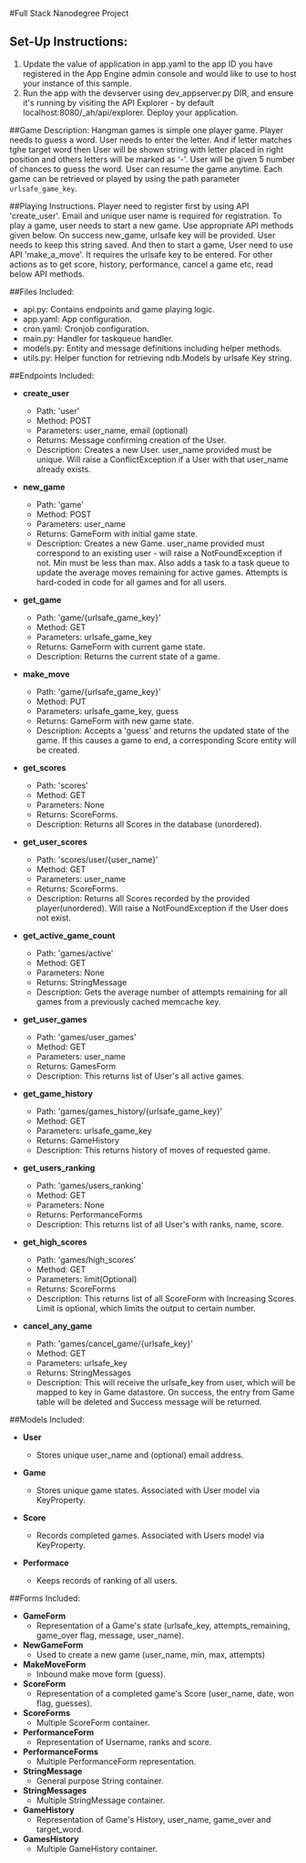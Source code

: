 #Full Stack Nanodegree Project

## Set-Up Instructions:
1.  Update the value of application in app.yaml to the app ID you have registered
 in the App Engine admin console and would like to use to host your instance of this sample.
2.  Run the app with the devserver using dev_appserver.py DIR, and ensure it's
 running by visiting the API Explorer - by default localhost:8080/_ah/api/explorer.
Deploy your application.

 
##Game Description:
Hangman games is simple one player game. Player needs to guess a word.
User needs to enter the letter. And if letter matches tghe target word then
User will be shown string with letter placed in right position and others
letters  will be marked as '-'. User will be given 5 number of chances to guess
the word. User can resume the game anytime. Each game can be retrieved or
 played by using the path parameter `urlsafe_game_key`.

##Playing Instructions.
Player need to register first by using API 'create_user'. Email and unique user
name is required for registration.
To play a game, user needs to start a new game. Use appropriate API methods
given below. On success new_game, urlsafe key will be provided. User needs to
keep this string saved. And then to start a game, User need to use API
 'make_a_move'. It requires the urlsafe key to be entered.
For other actions as to get score, history, performance, cancel a game etc,
read below API methods.

##Files Included:
 - api.py: Contains endpoints and game playing logic.
 - app.yaml: App configuration.
 - cron.yaml: Cronjob configuration.
 - main.py: Handler for taskqueue handler.
 - models.py: Entity and message definitions including helper methods.
 - utils.py: Helper function for retrieving ndb.Models by urlsafe Key string.

##Endpoints Included:
 - **create_user**
    - Path: 'user'
    - Method: POST
    - Parameters: user_name, email (optional)
    - Returns: Message confirming creation of the User.
    - Description: Creates a new User. user_name provided must be unique. Will 
    raise a ConflictException if a User with that user_name already exists.
    
 - **new_game**
    - Path: 'game'
    - Method: POST
    - Parameters: user_name
    - Returns: GameForm with initial game state.
    - Description: Creates a new Game. user_name provided must correspond to an
    existing user - will raise a NotFoundException if not. Min must be less than
    max. Also adds a task to a task queue to update the average moves remaining
    for active games. Attempts is hard-coded in code for all games and for all
    users.
     
 - **get_game**
    - Path: 'game/{urlsafe_game_key}'
    - Method: GET
    - Parameters: urlsafe_game_key
    - Returns: GameForm with current game state.
    - Description: Returns the current state of a game.
    
 - **make_move**
    - Path: 'game/{urlsafe_game_key}'
    - Method: PUT
    - Parameters: urlsafe_game_key, guess
    - Returns: GameForm with new game state.
    - Description: Accepts a 'guess' and returns the updated state of the game.
    If this causes a game to end, a corresponding Score entity will be created.
    
 - **get_scores**
    - Path: 'scores'
    - Method: GET
    - Parameters: None
    - Returns: ScoreForms.
    - Description: Returns all Scores in the database (unordered).
    
 - **get_user_scores**
    - Path: 'scores/user/{user_name}'
    - Method: GET
    - Parameters: user_name
    - Returns: ScoreForms. 
    - Description: Returns all Scores recorded by the provided player(unordered).
    Will raise a NotFoundException if the User does not exist.
    
 - **get_active_game_count**
    - Path: 'games/active'
    - Method: GET
    - Parameters: None
    - Returns: StringMessage
    - Description: Gets the average number of attempts remaining for all games
    from a previously cached memcache key.

 - **get_user_games**
    - Path: 'games/user_games'
    - Method: GET
    - Parameters: user_name
    - Returns: GamesForm
    - Description: This returns list of User's all active games.

 - **get_game_history**
    - Path: 'games/games_history/{urlsafe_game_key}'
    - Method: GET
    - Parameters: urlsafe_game_key
    - Returns: GameHistory
    - Description: This returns history of moves of requested game.

 - **get_users_ranking**
    - Path: 'games/users_ranking'
    - Method: GET
    - Parameters: None
    - Returns: PerformanceForms
    - Description: This returns list of all User's with ranks, name, score.

 - **get_high_scores**
    - Path: 'games/high_scores'
    - Method: GET
    - Parameters: limit(Optional)
    - Returns: ScoreForms
    - Description: This returns list of all ScoreForm with Increasing Scores.
                  Limit is optional, which limits the output to certain number.

 - **cancel_any_game**
    - Path: 'games/cancel_game/{urlsafe_key}'
    - Method: GET
    - Parameters: urlsafe_key
    - Returns: StringMessages
    - Description: This will receive the urlsafe_key from user, which will be
     mapped to key in Game datastore. On success, the entry from Game table
     will be deleted and Success message will be returned.

##Models Included:
 - **User**
    - Stores unique user_name and (optional) email address.
    
 - **Game**
    - Stores unique game states. Associated with User model via KeyProperty.
    
 - **Score**
    - Records completed games. Associated with Users model via KeyProperty.

 - **Performace**
    - Keeps records of ranking of all users.
    
##Forms Included:
 - **GameForm**
    - Representation of a Game's state (urlsafe_key, attempts_remaining,
    game_over flag, message, user_name).
 - **NewGameForm**
    - Used to create a new game (user_name, min, max, attempts)
 - **MakeMoveForm**
    - Inbound make move form (guess).
 - **ScoreForm**
    - Representation of a completed game's Score (user_name, date, won flag,
    guesses).
 - **ScoreForms**
    - Multiple ScoreForm container.
 - **PerformanceForm**
    - Representation of Username, ranks and score.
 - **PerformanceForms**
    - Multiple PerformanceForm representation.
 - **StringMessage**
    - General purpose String container.
 - **StringMessages**
    - Multiple StringMessage container.
 - **GameHistory**
    - Representation of Game's History, user_name, game_over and target_word.
 - **GamesHistory**
    - Multiple GameHistory container.
